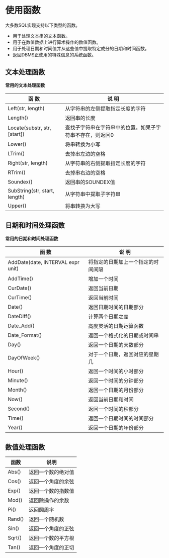 # 使用函数

大多数SQL实现支持以下类型的函数。

* 用于处理文本串的文本函数。
* 用于在数值数据上进行算术操作的数值函数。
* 用于处理日期和时间值并从这些值中提取特定成分的日期和时间函数。
* 返回DBMS正使用的特殊信息的系统函数。

## 文本处理函数

**常用的文本处理函数**

| 函 数 | 说 明 |
| --- | --- |
| Left(str, length) | 从字符串的左侧提取指定长度的字符 |
| Length() | 返回串的长度 |
| Locate(substr, str, [start]) | 查找子字符串在字符串中的位置。如果子字符串不存在，则返回0 |
| Lower() | 将串转换为小写 |
| LTrim() | 去掉串左边的空格 |
| Right(str, length) | 从字符串的右侧提取指定长度的字符 |
| RTrim() | 去掉串右边的空格 |
| Soundex() | 返回串的SOUNDEX值 |
| SubString(str, start, length) | 从字符串中提取子字符串 |
| Upper() | 将串转换为大写 |

## 日期和时间处理函数

**常用的日期和时间处理函数**

| 函 数 | 说 明 |
| --- | --- |
| AddDate(date, INTERVAL expr unit) | 将指定的日期加上一个指定的时间间隔 |
| AddTime() | 增加一个时间 |
| CurDate() | 返回当前日期 |
| CurTime() | 返回当前时间 |
| Date() | 返回日期时间的日期部分 |
| DateDiff() | 计算两个日期之差 |
| Date_Add() | 高度灵活的日期运算函数 |
| Date_Format() | 返回一个格式化的日期或时间串 |
| Day() | 返回一个日期的天数部分 |
| DayOfWeek() | 对于一个日期，返回对应的星期几 |
| Hour() | 返回一个时间的小时部分 |
| Minute() | 返回一个时间的分钟部分 |
| Month() | 返回一个日期的月份部分 |
| Now() | 返回当前日期和时间 |
| Second() | 返回一个时间的秒部分 |
| Time() | 返回一个日期时间的时间部分 |
| Year() | 返回一个日期的年份部分 |


## 数值处理函数
| 函数 | 说明 |
| --- | --- |
| Abs() | 返回一个数的绝对值 |
| Cos() | 返回一个角度的余弦 |
| Exp() | 返回一个数的指数值 |
| Mod() | 返回除操作的余数 |
| Pi() | 返回圆周率 |
| Rand() | 返回一个随机数 |
| Sin() | 返回一个角度的正弦 |
| Sqrt() | 返回一个数的平方根 |
| Tan() | 返回一个角度的正切 |
